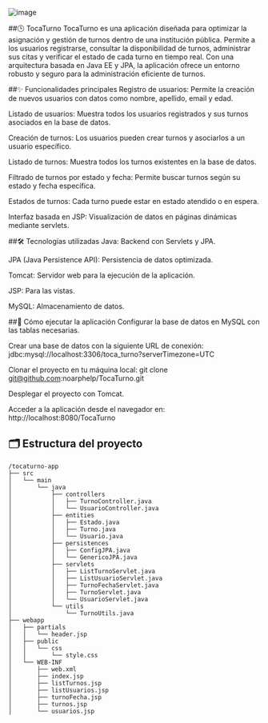 ![image](https://github.com/user-attachments/assets/e0a56c97-ebb7-4c5f-8f02-dc0e6fbb8142)


                                                                        
##🕒 TocaTurno
TocaTurno es una aplicación diseñada para optimizar la asignación y gestión de turnos dentro de una institución pública. Permite a los usuarios registrarse, consultar la disponibilidad de turnos, administrar sus citas y verificar el estado de cada turno en tiempo real. Con una arquitectura basada en Java EE y JPA, la aplicación ofrece un entorno robusto y seguro para la administración eficiente de turnos.



##✨ Funcionalidades principales
Registro de usuarios: Permite la creación de nuevos usuarios con datos como nombre, apellido, email y edad.

Listado de usuarios: Muestra todos los usuarios registrados y sus turnos asociados en la base de datos.

Creación de turnos: Los usuarios pueden crear turnos y asociarlos a un usuario específico.

Listado de turnos: Muestra todos los turnos existentes en la base de datos.

Filtrado de turnos por estado y fecha: Permite buscar turnos según su estado y fecha específica.

Estados de turnos: Cada turno puede estar en estado atendido o en espera.

Interfaz basada en JSP: Visualización de datos en páginas dinámicas mediante servlets.



##🛠️ Tecnologías utilizadas
Java: Backend con Servlets y JPA.

JPA (Java Persistence API): Persistencia de datos optimizada.

Tomcat: Servidor web para la ejecución de la aplicación.

JSP: Para las vistas.

MySQL: Almacenamiento de datos.



##🚀 Cómo ejecutar la aplicación
Configurar la base de datos en MySQL con las tablas necesarias.

Crear una base de datos con la siguiente URL de conexión:
jdbc:mysql://localhost:3306/toca_turno?serverTimezone=UTC

Clonar el proyecto en tu máquina local:
git clone git@github.com:noarphelp/TocaTurno.git

Desplegar el proyecto con Tomcat.

Acceder a la aplicación desde el navegador en:
http://localhost:8080/TocaTurno



## 🗂️ Estructura del proyecto

```
/tocaturno-app
├── src
│   └── main
│       └── java
│           ├── controllers
│           │   ├── TurnoController.java
│           │   └── UsuarioController.java
│           ├── entities
│           │   ├── Estado.java
│           │   ├── Turno.java
│           │   └── Usuario.java
│           ├── persistences
│           │   ├── ConfigJPA.java
│           │   └── GenericoJPA.java
│           ├── servlets
│           │   ├── ListTurnoServlet.java
│           │   ├── ListUsuarioServlet.java
│           │   ├── TurnoFechaServlet.java
│           │   ├── TurnoServlet.java
│           │   └── UsuarioServlet.java
│           └── utils
│               └── TurnoUtils.java
├── webapp
│   ├── partials
│   │   └── header.jsp
│   ├── public
│   │   └── css
│   │       └── style.css
│   └── WEB-INF
│       ├── web.xml
│       ├── index.jsp
│       ├── listTurnos.jsp
│       ├── listUsuarios.jsp
│       ├── turnoFecha.jsp
│       ├── turnos.jsp
│       └── usuarios.jsp
```
